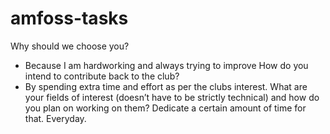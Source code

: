 # amfoss-tasks
Why should we choose you?
- Because I am hardworking and always trying to improve
How do you intend to contribute back to the club?
- By spending extra time and effort as per the clubs interest. 
What are your fields of interest (doesn’t have to be strictly technical) and how do you plan on working on them?
Dedicate a certain amount of time for that. Everyday. 
